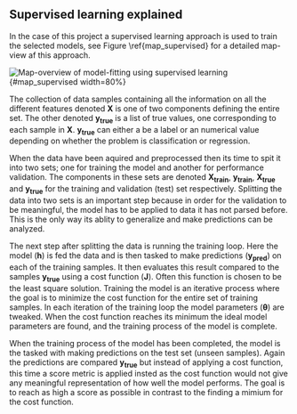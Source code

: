 ## Supervised learning explained

In the case of this project a supervised learning approach is used to train the selected models, see Figure \ref{map_supervised} for a detailed map-view af this approach.

![Map-overview of model-fitting using supervised learning](img/ml_supervised_map.png){#map_supervised width=80%}

The collection of data samples containing all the information on all the different features denoted $\mathbf{X}$ is one of two components defining the entire set. The other denoted $\mathbf{y_{true}}$ is a list of true values, one corresponding to each sample in $\mathbf{X}$. $\mathbf{y_{true}}$ can either a be a label or an numerical value depending on whether the problem is classification or regression.

When the data have been aquired and preprocessed then its time to spit it into two sets; one for training the model and another for performance validation. The components in these sets are denoted $\mathbf{X_{train}}$, $\mathbf{y_{train}}$, $\mathbf{X_{true}}$ and $\mathbf{y_{true}}$ for the training and validation (test) set respectively. Splitting the data into two sets is an important step because in order for the validation to be meaningful, the model has to be applied to data it has not parsed before. This is the only way its ablity to generalize and make predictions can be analyzed.

The next step after splitting the data is running the training loop. Here the model ($\mathbf{h}$) is fed the data and is then tasked to make predictions ($\mathbf{y_{pred}}$) on each of the training samples. It then evaluates this result compared to the samples $\mathbf{y_{true}}$ using a cost function ($\mathbf{J}$). Often this function is chosen to be the least square solution. Training the model is an iterative process where the goal is to minimize the cost function for the entire set of training samples. In each iteration of the training loop the model parameters ($\mathbf{\theta}$) are tweaked. 
When the cost function reaches its minimum the ideal model parameters are found, and the training process of the model is complete.

When the training process of the model has been completed, the model is the tasked with making predictions on the test set (unseen samples). Again the predictions are compared $\mathbf{y_{true}}$ but instead of applying a cost function, this time a score metric is applied insted as the cost function would not give any meaningful representation of how well the model performs. The goal is to reach as high a score as possible in contrast to the finding a mimium for the cost function.